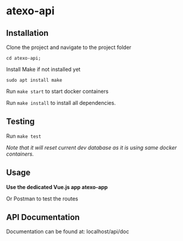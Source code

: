 # atexo-api

## Installation

Clone the project and navigate to the project folder

`cd atexo-api;`

Install Make if not installed yet

`sudo apt install make`

Run `make start` to start docker containers

Run `make install` to install all dependencies.

## Testing

Run `make test`

_Note that it will reset current dev database as it is using same docker containers._

## Usage

**Use the dedicated Vue.js app atexo-app**

Or Postman to test the routes

## API Documentation
Documentation can be found at: localhost/api/doc
